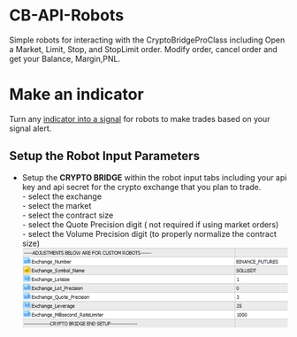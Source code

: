 # CB-API-Robots
Simple robots for interacting with the CryptoBridgeProClass including Open a Market, Limit, Stop, and StopLimit order. Modify order, cancel order and get your Balance, Margin,PNL.

# Make an indicator 
Turn any [indicator into a signal](https://github.com/TradingToolCrypto/TradingTool-Wiki/wiki/Indicator-ADR#build-indicators-with-alerts-and-global-variables) for robots to make trades based on your signal alert.  

## Setup the Robot Input Parameters  
- Setup the **CRYPTO BRIDGE** within the robot input tabs including your api key and api secret for the crypto exchange that you plan to trade.  
      - select the exchange  
      - select the market  
      - select the contract size  
      - select the Quote Precision digit ( not required if using market orders)  
      - select the Volume Precision digit (to properly normalize the contract size)  
![Add your settings](https://github.com/TradingToolCrypto/CB-API-Robots/blob/main/terminal64_txS6L7JxIu.png)
